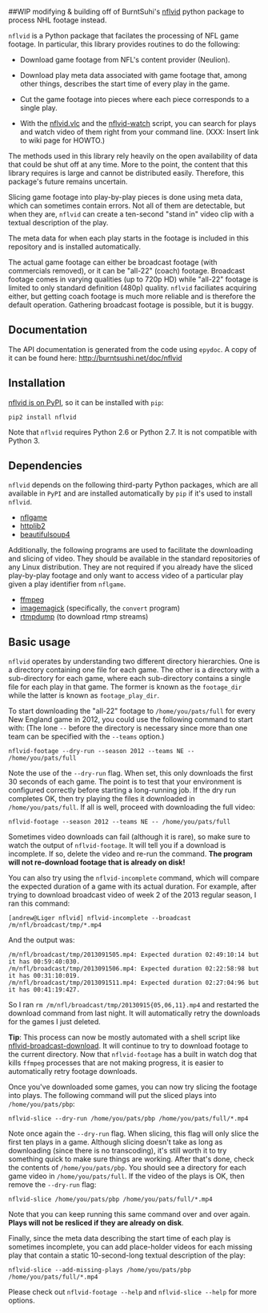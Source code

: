 ##WIP modifying & building off of BurntSuhi's [nflvid](https://github.com/BurntSushi/nflvid) python package to process NHL footage instead.

`nflvid` is a Python package that facilates the processing of NFL game footage. 
In particular, this library provides routines to do the following:

  - Download game footage from NFL's content provider (Neulion).

  - Download play meta data associated with game footage that, among other 
    things, describes the start time of every play in the game.

  - Cut the game footage into pieces where each piece corresponds to a single 
    play.

  - With the [nflvid.vlc](http://pdoc.burntsushi.net/nflvid/vlc.m.html) and
    the [nflvid-watch](https://github.com/BurntSushi/nflvid/blob/master/scripts/nflvid-watch) script, you can search for plays and watch video of them right from your
    command line. (XXX: Insert link to wiki page for HOWTO.)

The methods used in this library rely heavily on the open availability of data 
that could be shut off at any time. More to the point, the content that this 
library requires is large and cannot be distributed easily. Therefore, this 
package's future remains uncertain.

Slicing game footage into play-by-play pieces is done using meta data, which 
can sometimes contain errors. Not all of them are detectable, but when they 
are, `nflvid` can create a ten-second "stand in" video clip with a textual 
description of the play.

The meta data for when each play starts in the footage is included in this 
repository and is installed automatically.

The actual game footage can either be broadcast footage (with commercials 
removed), or it can be "all-22" (coach) footage. Broadcast footage comes in 
varying qualities (up to 720p HD) while "all-22" footage is limited to only 
standard definition (480p) quality. `nflvid` faciliates acquiring either, but 
getting coach footage is much more reliable and is therefore the default 
operation. Gathering broadcast footage is possible, but it is buggy.


## Documentation

The API documentation is generated from the code using `epydoc`. A copy of
it can be found here: http://burntsushi.net/doc/nflvid


## Installation

[nflvid is on PyPI](https://pypi.python.org/pypi/nflvid), so it can be 
installed with `pip`:

    pip2 install nflvid

Note that `nflvid` requires Python 2.6 or Python 2.7. It is not compatible with
Python 3.


## Dependencies

`nflvid` depends on the following third-party Python packages, which are all 
available in `PyPI` and are installed automatically by `pip` if it's used to 
install `nflvid`.

* [nflgame](https://pypi.python.org/pypi/nflgame)
* [httplib2](https://pypi.python.org/pypi/httplib2)
* [beautifulsoup4](https://pypi.python.org/pypi/beautifulsoup4)

Additionally, the following programs are used to facilitate the downloading and 
slicing of video. They should be available in the standard repositories of any 
Linux distribution. They are not required if you already have the sliced 
play-by-play footage and only want to access video of a particular play given a 
play identifier from `nflgame`.

* [ffmpeg](http://www.ffmpeg.org)
* [imagemagick](http://www.imagemagick.org/) (specifically, the `convert` 
  program)
* [rtmpdump](http://www.imagemagick.org/) (to download rtmp streams)


## Basic usage

`nflvid` operates by understanding two different directory hierarchies. One is 
a directory containing one file for each game. The other is a directory with a 
sub-directory for each game, where each sub-directory contains a single file 
for each play in that game. The former is known as the `footage_dir` while the 
latter is known as `footage_play_dir`.

To start downloading the "all-22" footage to `/home/you/pats/full` for 
every New England game in 2012, you could use the following command to start 
with: (The lone `--` before the directory is necessary since more than one team 
can be specified with the `--teams` option.)

    nflvid-footage --dry-run --season 2012 --teams NE -- /home/you/pats/full

Note the use of the `--dry-run` flag. When set, this only downloads the first 
30 seconds of each game. The point is to test that your environment is 
configured correctly before starting a long-running job. If the dry run 
completes OK, then try playing the files it downloaded in 
`/home/you/pats/full`. If all is well, proceed with downloading the full 
video:

    nflvid-footage --season 2012 --teams NE -- /home/you/pats/full

Sometimes video downloads can fail (although it is rare), so make sure to watch 
the output of `nflvid-footage`. It will tell you if a download is incomplete. 
If so, delete the video and re-run the command. **The program will not 
re-download footage that is already on disk!**

You can also try using the `nflvid-incomplete` command, which will compare the 
expected duration of a game with its actual duration. For example, after trying
to download broadcast video of week 2 of the 2013 regular season, I ran this 
command:

    [andrew@Liger nflvid] nflvid-incomplete --broadcast /m/nfl/broadcast/tmp/*.mp4

And the output was:

    /m/nfl/broadcast/tmp/2013091505.mp4: Expected duration 02:49:10:14 but it has 00:59:40:030.
    /m/nfl/broadcast/tmp/2013091506.mp4: Expected duration 02:22:58:98 but it has 00:31:10:019.
    /m/nfl/broadcast/tmp/2013091511.mp4: Expected duration 02:27:04:96 but it has 00:41:19:427.

So I ran `rm /m/nfl/broadcast/tmp/20130915{05,06,11}.mp4` and restarted the 
download command from last night. It will automatically retry the downloads for 
the games I just deleted.

**Tip**: This process can now be mostly automated with a shell script like 
[nflvid-broadcast-download](https://gist.github.com/anonymous/bd039a7c040c1544b87c). 
It will continue to try to download footage to the current directory. Now that 
`nflvid-footage` has a built in watch dog that kills `ffmpeg` processes that 
are not making progress, it is easier to automatically retry footage downloads.

Once you've downloaded some games, you can now try slicing the footage into 
plays. The following command will put the sliced plays into 
`/home/you/pats/pbp`:

    nflvid-slice --dry-run /home/you/pats/pbp /home/you/pats/full/*.mp4

Note once again the `--dry-run` flag. When slicing, this flag will only slice 
the first ten plays in a game. Although slicing doesn't take as long as 
downloading (since there is no transcoding), it's still worth it to try 
something quick to make sure things are working. After that's done, check the 
contents of `/home/you/pats/pbp`. You should see a directory for each game 
video in `/home/you/pats/full`. If the video of the plays is OK, then 
remove the `--dry-run` flag:

    nflvid-slice /home/you/pats/pbp /home/you/pats/full/*.mp4

Note that you can keep running this same command over and over again. **Plays 
will not be resliced if they are already on disk**.

Finally, since the meta data describing the start time of each play is 
sometimes incomplete, you can add place-holder videos for each missing play 
that contain a static 10-second-long textual description of the play:

    nflvid-slice --add-missing-plays /home/you/pats/pbp /home/you/pats/full/*.mp4

Please check out `nflvid-footage --help` and `nflvid-slice --help` for more 
options.

